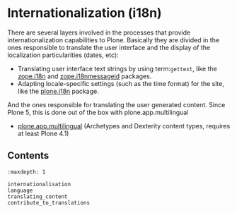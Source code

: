# Internationalization (i18n)

There are several layers involved in the processes that provide
internationalization capabilities to Plone. Basically they are divided in the
ones responsible to translate the user interface and the display of the
localization particularities (dates, etc):

- Translating user interface text strings by using term:`gettext`, like the
  [zope.i18n] and [zope.i18nmessageid] packages.
- Adapting locale-specific settings (such as the time format) for the site,
  like the [plone.i18n] package.

And the ones responsible for translating the user generated content.
Since Plone 5, this is done out of the box with plone.app.multilingual

- [plone.app.multilingual] (Archetypes and Dexterity content types, requires
  at least Plone 4.1)

## Contents

```{toctree}
:maxdepth: 1

internationalisation
language
translating_content
contribute_to_translations
```

[plone.app.multilingual]: https://pypi.python.org/pypi/plone.app.multilingual
[plone.i18n]: https://pypi.python.org/pypi/plone.i18n
[zope.i18n]: https://pypi.python.org/pypi/zope.i18n
[zope.i18nmessageid]: https://pypi.python.org/pypi/zope.i18nmessageid
